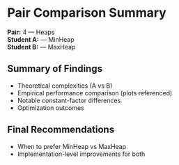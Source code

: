 # Pair Comparison Summary

**Pair:** 4 — Heaps  
**Student A:** <Name> — MinHeap  
**Student B:** <Name> — MaxHeap

## Summary of Findings
- Theoretical complexities (A vs B)
- Empirical performance comparison (plots referenced)
- Notable constant-factor differences
- Optimization outcomes

## Final Recommendations
- When to prefer MinHeap vs MaxHeap
- Implementation-level improvements for both
